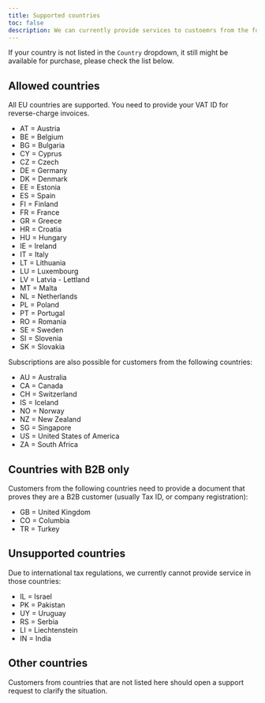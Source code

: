```yaml
---
title: Supported countries
toc: false
description: We can currently provide services to custoemrs from the following countries 
---
```


If your country is not listed in the `Country` dropdown, it still might be available for purchase, please check the list below.

## Allowed countries 

All EU countries are supported. You need to provide your VAT ID for reverse-charge invoices.

- AT = Austria
- BE = Belgium
- BG = Bulgaria
- CY = Cyprus
- CZ = Czech
- DE = Germany
- DK = Denmark
- EE = Estonia
- ES = Spain
- FI = Finland
- FR = France
- GR = Greece
- HR = Croatia
- HU = Hungary
- IE = Ireland
- IT = Italy
- LT = Lithuania
- LU = Luxembourg
- LV = Latvia - Lettland
- MT = Malta
- NL = Netherlands
- PL = Poland
- PT = Portugal
- RO = Romania
- SE = Sweden
- SI = Slovenia
- SK = Slovakia

Subscriptions are also possible for customers from the following countries:

- AU = Australia
- CA = Canada
- CH = Switzerland
- IS = Iceland
- NO = Norway
- NZ = New Zealand
- SG = Singapore
- US = United States of America
- ZA = South Africa

## Countries with B2B only

Customers from the following countries need to provide a document that proves they are a B2B customer (usually Tax ID, or company registration):

- GB = United Kingdom
- CO = Columbia
- TR = Turkey

## Unsupported countries

Due to international tax regulations, we currently cannot provide service in those countries:

- IL = Israel
- PK = Pakistan
- UY = Uruguay
- RS = Serbia
- LI = Liechtenstein
- IN = India

## Other countries

Customers from countries that are not listed here should open a support request to clarify the situation.
